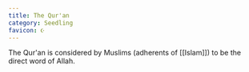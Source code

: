 ```yaml
---
title: The Qur'an
category: Seedling
favicon: ☪️
---
```


The Qur'an is considered by Muslims (adherents of [[Islam]]) to be the direct word of Allah.